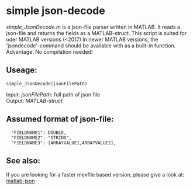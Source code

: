 # simple json-decode
*simple_JsonDecode.m* is a json-file parser written in MATLAB. It reads a json-file and returns the fields as a MATLAB-struct. This script is suited for oder MATLAB versions (&lt;2017)
In newer MATLAB versions, the 'jsondecode'-command should be available with as a built-in function. \
Advantage: No compilation needed!

## Useage: 
```simple_JsonDecode(jsonFilePath)```

Input:  *jsonFilePath*: full path of json file \
Output: *MATLAB-struct*

## Assumed format of json-file:
```
  "FIELDNAME1": DOUBLE,
  "FIELDNAME2": "STRING",
  "FIELDNAME3": [ARRAYVALUE1,ARRAYVALUE2],
  ```
  
 ## See also:
 If you are looking for a faster mexfile based version, please give a look at: [matlab-json](https://github.com/leastrobino/matlab-json)
